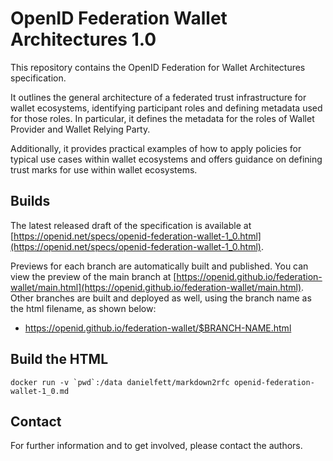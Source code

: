 # OpenID Federation Wallet Architectures 1.0

This repository contains the OpenID Federation for Wallet Architectures specification.

It outlines the general architecture of a federated trust infrastructure for wallet ecosystems, identifying participant roles and defining metadata used for those roles.
In particular, it defines the metadata for the roles of Wallet Provider and Wallet Relying Party.

Additionally, it provides practical examples of how to apply policies for typical use cases within wallet ecosystems and offers guidance on defining trust marks for use within wallet ecosystems.

## Builds

The latest released draft of the specification is available at [https://openid.net/specs/openid-federation-wallet-1_0.html](https://openid.net/specs/openid-federation-wallet-1_0.html).

Previews for each branch are automatically built and published.
You can view the preview of the main branch at [https://openid.github.io/federation-wallet/main.html](https://openid.github.io/federation-wallet/main.html).
Other branches are built and deployed as well, using the branch name as the html filename, as shown below:

- https://openid.github.io/federation-wallet/$BRANCH-NAME.html

## Build the HTML ##

```docker run -v `pwd`:/data danielfett/markdown2rfc openid-federation-wallet-1_0.md```

## Contact

For further information and to get involved, please contact the authors.

